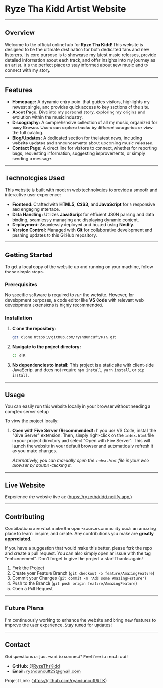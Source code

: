 # Ryze Tha Kidd Artist Website

---

## Overview

Welcome to the official online hub for **Ryze Tha Kidd**! This website is designed to be the ultimate destination for both dedicated fans and new listeners. Its core purpose is to showcase my latest music releases, provide detailed information about each track, and offer insights into my journey as an artist. It's the perfect place to stay informed about new music and to connect with my story.

---

## Features

* **Homepage:** A dynamic entry point that guides visitors, highlights my newest single, and provides quick access to key sections of the site.
* **About Page:** Dive into my personal story, exploring my origins and evolution within the music industry.
* **Discography:** A comprehensive collection of all my music, organized for easy Browse. Users can explore tracks by different categories or view the full catalog.
* **Blog/Updates:** A dedicated section for the latest news, including website updates and announcements about upcoming music releases.
* **Contact Page:** A direct line for visitors to connect, whether for reporting bugs, requesting information, suggesting improvements, or simply sending a message.

---

## Technologies Used

This website is built with modern web technologies to provide a smooth and interactive user experience:

* **Frontend:** Crafted with **HTML5**, **CSS3**, and **JavaScript** for a responsive and engaging interface.
* **Data Handling:** Utilizes **JavaScript** for efficient JSON parsing and data binding, seamlessly managing and displaying dynamic content.
* **Deployment:** Seamlessly deployed and hosted using **Netlify**.
* **Version Control:** Managed with **Git** for collaborative development and pushing updates to this GitHub repository.

---

## Getting Started

To get a local copy of the website up and running on your machine, follow these simple steps.

### Prerequisites

No specific software is required to *run* the website. However, for development purposes, a code editor like **VS Code** with relevant web development extensions is highly recommended.

### Installation

1.  **Clone the repository:**
    ```bash
    git clone https://github.com/ryanduncuft/RTK.git
    ```
2.  **Navigate to the project directory:**
    ```bash
    cd RTK
    ```
3.  **No dependencies to install:** This project is a static site with client-side JavaScript and does not require `npm install`, `yarn install`, or `pip install`.

---

## Usage

You can easily run this website locally in your browser without needing a complex server setup.

To view the project locally:

1.  **Open with Five Server (Recommended):** If you use VS Code, install the "Give Server" extension. Then, simply right-click on the `index.html` file in your project directory and select "Open with Five Server". This will launch the website in your default browser and automatically refresh it as you make changes.

    *Alternatively, you can manually open the `index.html` file in your web browser by double-clicking it.*

---

## Live Website

Experience the website live at: (https://ryzethakidd.netlify.app/)

---

## Contributing

Contributions are what make the open-source community such an amazing place to learn, inspire, and create. Any contributions you make are **greatly appreciated**.

If you have a suggestion that would make this better, please fork the repo and create a pull request. You can also simply open an issue with the tag "enhancement".
Don't forget to give the project a star! Thanks again!

1.  Fork the Project
2.  Create your Feature Branch (`git checkout -b feature/AmazingFeature`)
3.  Commit your Changes (`git commit -m 'Add some AmazingFeature'`)
4.  Push to the Branch (`git push origin feature/AmazingFeature`)
5.  Open a Pull Request

---

## Future Plans

I'm continuously working to enhance the website and bring new features to improve the user experience. Stay tuned for updates!

---

## Contact

Got questions or just want to connect? Feel free to reach out!

* **GitHub:** [@RyzeThaKidd](https://github.com/ryanduncuft)
* **Email:** ryanduncuft23@gmail.com

Project Link: (https://github.com/ryanduncuft/RTK)